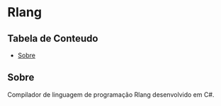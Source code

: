 # Rlang

## Tabela de Conteudo

- [Sobre](#sobre)

## Sobre <a name = "sobre"></a>

Compilador de linguagem de programação Rlang desenvolvido em C#.